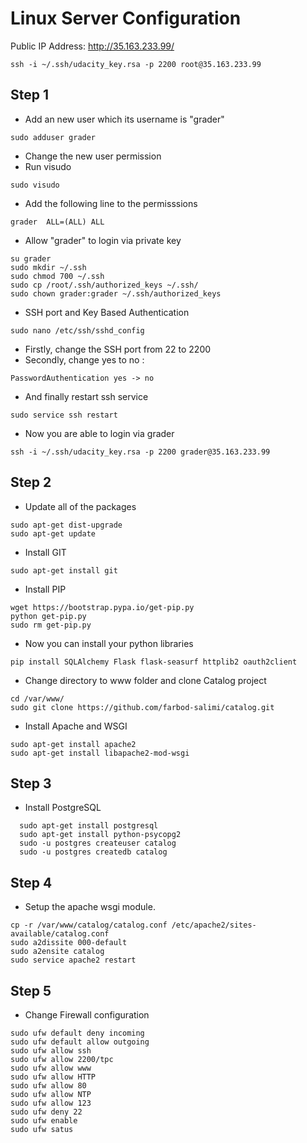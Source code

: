 # Linux Server Configuration

Public IP Address: http://35.163.233.99/
```
ssh -i ~/.ssh/udacity_key.rsa -p 2200 root@35.163.233.99
```

## Step 1
 - Add an new user which its username is "grader"
```
sudo adduser grader
```
 - Change the new user permission
 - Run visudo
```
sudo visudo
```
 - Add the following line to the permisssions
```
grader  ALL=(ALL) ALL
```

 - Allow "grader" to login via private key
```
su grader
sudo mkdir ~/.ssh
sudo chmod 700 ~/.ssh
sudo cp /root/.ssh/authorized_keys ~/.ssh/
sudo chown grader:grader ~/.ssh/authorized_keys
```

 - SSH port and Key Based Authentication
```
sudo nano /etc/ssh/sshd_config
```
 - Firstly, change the SSH port from 22 to 2200 
 - Secondly, change yes to no :
```
PasswordAuthentication yes -> no
```
 - And finally restart ssh service
```
sudo service ssh restart
```

 - Now you are able to login via grader

```
ssh -i ~/.ssh/udacity_key.rsa -p 2200 grader@35.163.233.99
```

## Step 2
- Update all of the packages
```
sudo apt-get dist-upgrade
sudo apt-get update
```
 - Install GIT
```
sudo apt-get install git
```
 - Install PIP
```
wget https://bootstrap.pypa.io/get-pip.py
python get-pip.py
sudo rm get-pip.py
```
 - Now you can install your python libraries
```
pip install SQLAlchemy Flask flask-seasurf httplib2 oauth2client
```
 - Change directory to www folder and clone Catalog project
```
cd /var/www/
sudo git clone https://github.com/farbod-salimi/catalog.git
```
 - Install Apache and WSGI
 ```
sudo apt-get install apache2
sudo apt-get install libapache2-mod-wsgi
```
## Step 3
 - Install PostgreSQL
```
  sudo apt-get install postgresql
  sudo apt-get install python-psycopg2
  sudo -u postgres createuser catalog
  sudo -u postgres createdb catalog
```
## Step 4
 - Setup the apache wsgi module.
```
cp -r /var/www/catalog/catalog.conf /etc/apache2/sites-available/catalog.conf
sudo a2dissite 000-default
sudo a2ensite catalog
sudo service apache2 restart
```

## Step 5
 - Change Firewall configuration
```
sudo ufw default deny incoming
sudo ufw default allow outgoing
sudo ufw allow ssh
sudo ufw allow 2200/tpc
sudo ufw allow www
sudo ufw allow HTTP
sudo ufw allow 80
sudo ufw allow NTP
sudo ufw allow 123
sudo ufw deny 22
sudo ufw enable
sudo ufw satus
```
